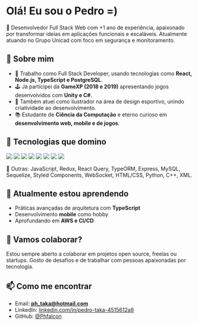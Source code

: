 # Olá! Eu sou o Pedro =)

🎯 Desenvolvedor Full Stack Web com +1 ano de experiência, apaixonado por transformar ideias em aplicações funcionais e escaláveis. Atualmente atuando no Grupo Unicad com foco em segurança e monitoramento.

## 🚀 Sobre mim

- 💼 Trabalho como Full Stack Developer, usando tecnologias como **React, Node.js, TypeScript e PostgreSQL**.
- 🕹️ Já participei da **GameXP (2018 e 2019)** apresentando jogos desenvolvidos com **Unity e C#**.
- 🎨 Também atuei como ilustrador na área de design esportivo, unindo criatividade ao desenvolvimento.
- 📚 Estudante de **Ciência da Computação** e eterno curioso em **desenvolvimento web, mobile e de jogos**.

## 🧠 Tecnologias que domino

<div align="left">
  <img src="https://img.shields.io/badge/React-20232A?style=for-the-badge&logo=react&logoColor=61DAFB" />
  <img src="https://img.shields.io/badge/Node.js-339933?style=for-the-badge&logo=nodedotjs&logoColor=white" />
  <img src="https://img.shields.io/badge/TypeScript-007acc?style=for-the-badge&logo=typescript&logoColor=white" />
  <img src="https://img.shields.io/badge/PostgreSQL-336791?style=for-the-badge&logo=postgresql&logoColor=white" />
  <img src="https://img.shields.io/badge/C%23-68217A?style=for-the-badge&logo=csharp&logoColor=white" />
  <img src="https://img.shields.io/badge/Unity-000000?style=for-the-badge&logo=unity&logoColor=white" />
  <img src="https://img.shields.io/badge/Git-F05032?style=for-the-badge&logo=git&logoColor=white" />
  <img src="https://img.shields.io/badge/AWS_S3-569A31?style=for-the-badge&logo=amazonaws&logoColor=white" />
</div>

📌 Outras: JavaScript, Redux, React Query, TypeORM, Express, MySQL, Sequelize, Styled Components, WebSocket, HTML/CSS, Python, C++, XML.

## 🌱 Atualmente estou aprendendo

- Práticas avançadas de arquitetura com **TypeScript**
- Desenvolvimento **mobile** como hobby
- Aprofundando em **AWS e CI/CD**

## 🤝 Vamos colaborar?

Estou sempre aberto a colaborar em projetos open source, freelas ou startups. Gosto de desafios e de trabalhar com pessoas apaixonadas por tecnologia.

## 📫 Como me encontrar

- Email: **ph_taka@hotmail.com**
- LinkedIn: [linkedin.com/in/pedro-taka-4515612a9](https://www.linkedin.com/in/pedro-taka-4515612a9/)
- GitHub: [@Phfalcon](https://github.com/Phfalcon)

